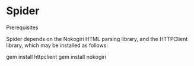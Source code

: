 Spider
=======

<dl>
  <dt>Prerequisites</dt>
</dl>

Spider depends on the Nokogiri HTML parsing library, and the HTTPClient library, which may be installed as follows:

gem install httpclient
gem install nokogiri
